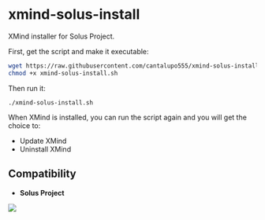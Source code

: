 # xmind-solus-install

XMind installer for Solus Project.

First, get the script and make it executable:

```bash
wget https://raw.githubusercontent.com/cantalupo555/xmind-solus-install/master/xmind-solus-install.sh
chmod +x xmind-solus-install.sh
```

Then run it:

`./xmind-solus-install.sh`


When XMind is installed, you can run the script again and you will get the choice to:

- Update XMind
- Uninstall XMind

## Compatibility

- **Solus Project**

![](https://i.imgur.com/CyA2OIZ.png)
